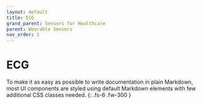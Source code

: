 ```yaml
---
layout: default
title: ECG
grand_parent: Sensors for Healthcare
parent: Wearable Sensors
nav_order: 1
---
```


# ECG

To make it as easy as possible to write documentation in plain Markdown, most UI components are styled using default Markdown elements with few additional CSS classes needed.
{: .fs-6 .fw-300 }

